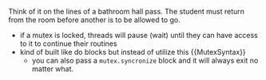 Think of it on the lines of a bathroom hall pass. The student must return from the room before another is to be allowed to go.

* if a mutex is locked, threads will pause (wait) until they can have access to it to continue their routines
* kind of built like do blocks but instead of utilize this {{MutexSyntax}}
  * you can also pass a `mutex.syncronize` block and it will always exit no matter what.